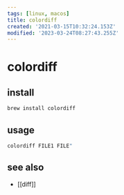 ```yaml
---
tags: [linux, macos]
title: colordiff
created: '2021-03-15T10:32:24.153Z'
modified: '2023-03-24T08:27:43.255Z'
---
```


# colordiff

## install

```sh
brew install colordiff
```

## usage

```sh
colordiff FILE1 FILE"
```

## see also

- [[diff]]
